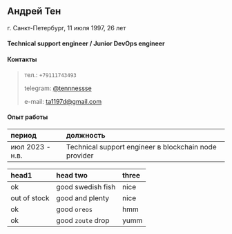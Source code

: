 ## Андрей Тен

г. Санкт-Петербург, 11 июля 1997, 26 лет

#### Technical support engineer / Junior DevOps engineer

#### Контакты
> тел.: ```+79111743493```
>
> telegram: [@tennnessse](https://t.me/tennnessse)
>
> e-mail: ta1197d@gmail.com

#### Опыт работы
|       период        |   должность                                          |
|:--------------------|:-----------------------------------------------------|
|   июл 2023 - н.в.   |Technical support engineer в blockchain node provider |

| head1        | head two          | three |
|:-------------|:------------------|:------|
| ok           | good swedish fish | nice  |
| out of stock | good and plenty   | nice  |
| ok           | good `oreos`      | hmm   |
| ok           | good `zoute` drop | yumm  |
